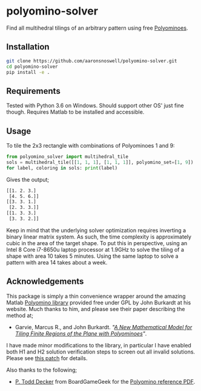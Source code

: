 # polyomino-solver

Find all multihedral tilings of an arbitrary pattern using free [Polyominoes](https://en.wikipedia.org/wiki/Polyomino).

## Installation

```bash
git clone https://github.com/aaronsnoswell/polyomino-solver.git
cd polyomino-solver
pip install -e .
```

## Requirements

Tested with Python 3.6 on Windows. Should support other OS' just fine though.
Requires Matlab to be installed and accessible.

## Usage

To tile the 2x3 rectangle with combinations of Polyominoes 1 and 9:

```python
from polyomino_solver import multihedral_tile
sols = multihedral_tile([[1, 1, 1], [1, 1, 1]], polyomino_set=[1, 9])
for label, coloring in sols: print(label)

```

Gives the output;

```bash
[[1. 2. 3.]
 [4. 5. 6.]]
[[3. 3. 1.]
 [2. 3. 3.]]
[[1. 3. 3.]
 [3. 3. 2.]]
```

Keep in mind that the underlying solver optimization requires inverting a binary linear matrix system.
As such, the time complexity is approximately cubic in the area of the target shape.
To put this in perspective, using an Intel 8 Core i7-8650u laptop processor at 1.9GHz to solve the tiling of a shape with area 10 takes 5 minutes.
Using the same laptop to solve a pattern with area 14 takes about a week.

## Acknowledgements

This package is simply a thin convenience wrapper around the amazing Matlab
[Polyomino library](https://people.sc.fsu.edu/~jburkardt/m_src/polyominoes/polyominoes.html)
provided free under GPL by John Burkardt at his website.
Much thanks to him, and please see their paper describing the method at;

 * Garvie, Marcus R., and John Burkardt. *"[A New Mathematical Model for Tiling Finite Regions of the Plane with Polyominoes](https://people.sc.fsu.edu/~jburkardt%20/publications/gb_2018.pdf)"*.

I have made minor modifications to the library, in particular I have enabled both H1 and H2 solution verification steps to screen out all invalid solutions.
Please see [this patch](https://github.com/aaronsnoswell/polyomino-solver/commit/7eef4bc27418c0a9edea216f6306bbc140faa6bf) for details.

Also thanks to the following;

 * [P. Todd Decker](https://www.boardgamegeek.com/user/ptdecker) from
   BoardGameGeek for the [Polyomino reference PDF](https://www.boardgamegeek.com/filepage/15838/blokus-refpdf).

